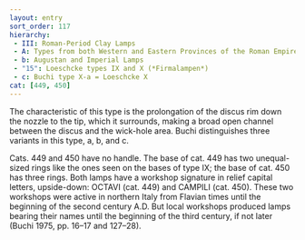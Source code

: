 ```yaml
---
layout: entry
sort_order: 117
hierarchy:
 - III: Roman-Period Clay Lamps
 - A: Types from both Western and Eastern Provinces of the Roman Empire
 - b: Augustan and Imperial Lamps
 - "15": Loeschcke types IX and X (*Firmalampen*)
 - c: Buchi type X-a = Loeschcke X
cat: [449, 450]
---
```


The characteristic of this type is the prolongation of the discus rim down the nozzle to the tip, which it surrounds, making a broad open channel between the discus and the wick-hole area. Buchi distinguishes three variants in this type, a, b, and c.

Cats. 449 and 450 have no handle. The base of cat. 449 has two unequal-sized rings like the ones seen on the bases of type IX; the base of cat. 450 has three rings. Both lamps have a workshop signature in relief capital letters, upside-down: <span class="inscription">OCTAVI</span> (cat. 449) and <span class="inscription">CAMPILI</span> (cat. 450). These two workshops were active in northern Italy from Flavian times until the beginning of the second century A.D. But local workshops produced lamps bearing their names until the beginning of the third century, if not later (Buchi 1975, pp. 16–17 and 127–28).
